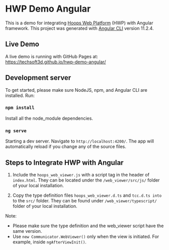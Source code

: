 # HWP Demo Angular

This is a demo for integrating [Hoops Web Platform](https://www.techsoft3d.com/products/hoops/web-platform/) (HWP) with Angular framework.
This project was generated with [Angular CLI](https://github.com/angular/angular-cli) version 11.2.4.

## Live Demo

A live demo is running with GitHub Pages at:
https://techsoft3d.github.io/hwp-demo-angular/

## Development server

To get started, please make sure NodeJS, npm, and Angular CLI are installed. Run:

### `npm install`

Install all the node_module dependencies.

### `ng serve`

Starting a dev server. Navigate to `http://localhost:4200/`. The app will automatically reload if you change any of the source files.

## Steps to Integrate HWP with Angular

1. Include the `hoops_web_viewer.js` with a script tag in the header of `index.html`. They can be located under the `/web_viewer/src/js/` folder of your local installation.

2. Copy the type definition files `hoops_web_viewer.d.ts` and `tcc.d.ts into` to the `src/` folder. They can be found under `/web_viewer/typescript/` folder of your local installation.

Note: 
- Please make sure the type definition and the web_viewer script have the same version. 
- Use `new Communicator.WebViewer()` only when the view is initiated. For example, inside `ngAfterViewInit()`.
